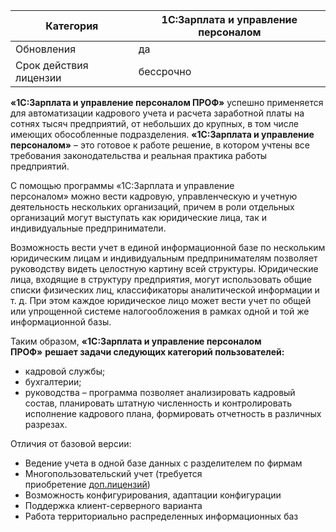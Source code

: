 | Категория              | 1С:Зарплата и управление персоналом |
| ---------------------- | ----------------------------------- |
| Обновления             | да                                  |
| Срок действия лицензии | бессрочно                           |
**«1C:Зарплата и управление персоналом ПРОФ»** успешно применяется для автоматизации кадрового учета и расчета заработной платы на сотнях тысяч предприятий, от небольших до крупных, в том числе имеющих обособленные подразделения. **«1C:Зарплата и управление персоналом»** – это готовое к работе решение, в котором учтены все требования законодательства и реальная практика работы предприятий.

С помощью программы «1C:Зарплата и управление персоналом» можно вести кадровую, управленческую и учетную деятельность нескольких организаций, причем в роли отдельных организаций могут выступать как юридические лица, так и индивидуальные предприниматели.

Возможность вести учет в единой информационной базе по нескольким юридическим лицам и индивидуальным предпринимателям позволяет руководству видеть целостную картину всей структуры. Юридические лица, входящие в структуру предприятия, могут использовать общие списки физических лиц, классификаторы аналитической информации и т. д. При этом каждое юридическое лицо может вести учет по общей или упрощенной системе налогообложения в рамках одной и той же информационной базы.

Таким образом, **«1C:Зарплата и управление персоналом ПРОФ»** **решает задачи следующих категорий пользователей:**

- кадровой службы;
- бухгалтерии;
- руководства – программа позволяет анализировать кадровый состав, планировать штатную численность и контролировать исполнение кадрового плана, формировать отчетность в различных разрезах.

Отличия от базовой версии:
- Ведение учета в одной базе данных с разделителем по фирмам
- Многопользовательский учет (требуется приобретение [доп.лицензий](https://neosystems.ru/product/programmnye-produkty/client_licenses/))
- Возможность конфигурирования, адаптации конфигурации
- Поддержка клиент-серверного варианта
- Работа территориально распределенных информационных баз